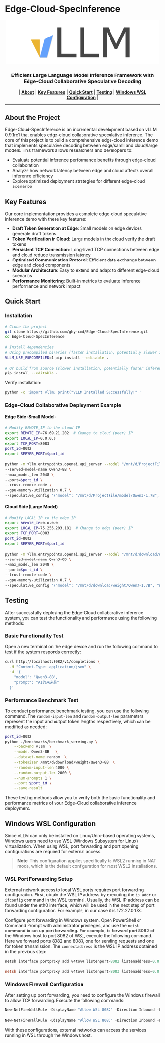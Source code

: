 # Edge-Cloud-SpecInference

<p align="center">
  <img src="https://raw.githubusercontent.com/vllm-project/vllm/main/docs/assets/logos/vllm-logo-text-light.png" width="500">
</p>

<h3 align="center">
Efficient Large Language Model Inference Framework with Edge-Cloud Collaborative Speculative Decoding
</h3>

<p align="center">
| <a href="#about-the-project"><b>About</b></a> | <a href="#key-features"><b>Key Features</b></a> | <a href="#quick-start"><b>Quick Start</b></a> | <a href="#testing"><b>Testing</b></a> | <a href="#windows-wsl-configuration"><b>Windows WSL Configuration</b></a> |
</p>

---

## About the Project

Edge-Cloud-SpecInference is an incremental development based on vLLM 0.9.1rc1 that enables edge-cloud collaborative speculative inference. The core of this project is to build a comprehensive edge-cloud inference demo that implements speculative decoding between edge/samll and cloud/large models. This framework allows researchers and developers to:
- Evaluate potential inference performance benefits through edge-cloud collaboration
- Analyze how network latency between edge and cloud affects overall inference efficiency
- Explore optimized deployment strategies for different edge-cloud scenarios

## Key Features

Our core implementation provides a complete edge-cloud speculative inference demo with these key features:

- **Draft Token Generation at Edge**: Small models on edge devices generate draft tokens
- **Token Verification in Cloud**: Large models in the cloud verify the draft tokens
- **Persistent TCP Connection**: Long-lived TCP connections between edge and cloud reduce transmission latency
- **Optimized Communication Protocol**: Efficient data exchange between edge and cloud components
- **Modular Architecture**: Easy to extend and adapt to different edge-cloud scenarios
- **Performance Monitoring**: Built-in metrics to evaluate inference performance and network impact

## Quick Start

### Installation

```bash
# Clone the project
git clone https://github.com/ghy-cmd/Edge-Cloud-SpecInference.git
cd Edge-Cloud-SpecInference

# Install dependencies
# Using precompiled binaries (faster installation, potentially slower inference)
VLLM_USE_PRECOMPILED=1 pip install --editable .

# Or build from source (slower installation, potentially faster inference)
pip install --editable .
```

Verify installation:
```bash
python -c 'import vllm; print("VLLM Installed Successfully!")'
```

### Edge-Cloud Collaborative Deployment Example

#### Edge Side (Small Model)

```bash
# Modify REMOTE_IP to the cloud IP
export REMOTE_IP=76.69.21.202  # Change to cloud (peer) IP
export LOCAL_IP=0.0.0.0 
export TCP_PORT=8083 
port_id=8082
export SERVER_PORT=$port_id 

python -m vllm.entrypoints.openai.api_server --model "/mnt/d/ProjectFile/model/Qwen3-8B" \
--served-model-name Qwen3-8B \
--max_model_len 2048 \
--port=$port_id \
--trust-remote-code \
--gpu-memory-utilization 0.7 \
--speculative_config '{"model": "/mnt/d/ProjectFile/model/Qwen3-1.7B", "num_speculative_tokens": 3, "draft_tensor_parallel_size": 1 , "remote_target": true, "remote_draft": false}'
```

#### Cloud Side (Large Model)

```bash
# Modify LOCAL_IP to the edge IP
export REMOTE_IP=0.0.0.0 
export LOCAL_IP=75.255.203.181  # Change to edge (peer) IP
export TCP_PORT=8083 
port_id=8082
export SERVER_PORT=$port_id 

python -m vllm.entrypoints.openai.api_server --model "/mnt/d/download/weight/Qwen3-8B" \
--served-model-name Qwen3-8B \
--max_model_len 2048 \
--port=$port_id \
--trust-remote-code \
--gpu-memory-utilization 0.7 \
--speculative_config '{"model": "/mnt/d/download/weight/Qwen3-1.7B", "num_speculative_tokens": 3, "draft_tensor_parallel_size": 1 , "remote_target": false, "remote_draft": true}'
```

## Testing

After successfully deploying the Edge-Cloud collaborative inference system, you can test the functionality and performance using the following methods:

### Basic Functionality Test

Open a new terminal on the edge device and run the following command to test if the system responds correctly:

```bash
curl http://localhost:8082/v1/completions \
  -H "Content-Type: application/json" \
  -d '{
    "model": "Qwen3-8B",
    "prompt": "AI的未来是"
  }'
```

### Performance Benchmark Test

To conduct performance benchmark testing, you can use the following command. The `random-input-len` and `random-output-len` parameters represent the input and output token lengths respectively, which can be modified as needed:

```bash
port_id=8082
python ./benchmarks/benchmark_serving.py \
    --backend vllm  \
    --model Qwen3-8B   \
    --dataset-name random  \
    --tokenizer /mnt/d/download/weight/Qwen3-8B  \
    --random-input-len 4000 \
    --random-output-len 2000 \
    --num-prompts 1 \
    --port $port_id \
    --save-result
```

These testing methods allow you to verify both the basic functionality and performance metrics of your Edge-Cloud collaborative inference deployment.

## Windows WSL Configuration

Since vLLM can only be installed on Linux/Unix-based operating systems, Windows users need to use WSL (Windows Subsystem for Linux) virtualization. When using WSL, port forwarding and port opening configurations are required for external access.

> **Note**: This configuration applies specifically to WSL2 running in NAT mode, which is the default configuration for most WSL2 installations.

### WSL Port Forwarding Setup

External network access to local WSL ports requires port forwarding configuration. First, obtain the WSL IP address by executing the `ip addr` or `ifconfig` command in the WSL terminal. Usually, the WSL IP address can be found under the eth0 interface, which will be used in the next step of port forwarding configuration. For example, in our case it is 172.27.0.173.

Configure port forwarding in Windows system. Open PowerShell or Command Prompt with administrator privileges, and use the `netsh` command to set up port forwarding. For example, to forward port 8082 of the Windows host to port 8082 of WSL, execute the following command. Here we forward ports 8082 and 8083, one for sending requests and one for token transmission. The `connectaddress` is the WSL IP address obtained in the previous step:

```powershell
netsh interface portproxy add v4tov4 listenport=8082 listenaddress=0.0.0.0 connectport=8082 connectaddress=172.27.0.173

netsh interface portproxy add v4tov4 listenport=8083 listenaddress=0.0.0.0 connectport=8083 connectaddress=172.27.0.173
```

### Windows Firewall Configuration

After setting up port forwarding, you need to configure the Windows firewall to allow TCP forwarding. Execute the following commands:

```powershell
New-NetFireWallRule -DisplayName "Allow WSL 8082" -Direction Inbound -LocalPort 8082 -Protocol TCP -Action Allow

New-NetFireWallRule -DisplayName "Allow WSL 8083" -Direction Inbound -LocalPort 8083 -Protocol TCP -Action Allow
```

With these configurations, external networks can access the services running in WSL through the Windows host.